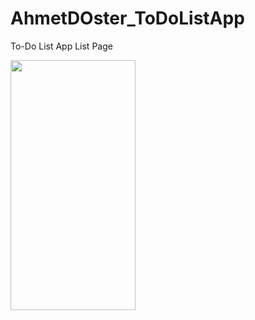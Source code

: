 # AhmetDOster_ToDoListApp
 To-Do List App
 List Page
 
 <img src="https://camo.githubusercontent.com/..." data-canonical-src="https://user-images.githubusercontent.com/13850735/138563976-6419aad4-bf17-4050-be8d-0a6109124efb.png" width="200" height="400" />

